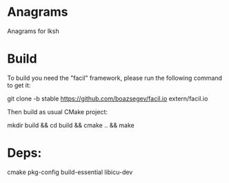 # Anagrams

Anagrams for lksh

# Build

To build you need the "facil" framework, please run the following command to get it:

git clone -b stable https://github.com/boazsegev/facil.io extern/facil.io

Then build as usual CMake project:

mkdir build && cd build && cmake .. && make

# Deps:

cmake pkg-config build-essential libicu-dev